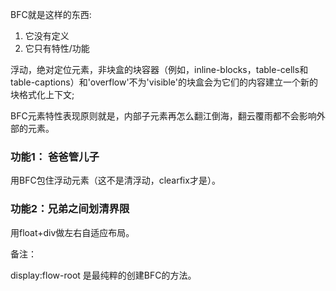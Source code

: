 BFC就是这样的东西:

1. 它没有定义
2. 它只有特性/功能

浮动，绝对定位元素，非块盒的块容器（例如，inline-blocks，table-cells和table-captions）和'overflow'不为'visible'的块盒会为它们的内容建立一个新的块格式化上下文;

BFC元素特性表现原则就是，内部子元素再怎么翻江倒海，翻云覆雨都不会影响外部的元素。

### 功能1： 爸爸管儿子

用BFC包住浮动元素（这不是清浮动，clearfix才是）。

### 功能2：兄弟之间划清界限

用float+div做左右自适应布局。


备注：

display:flow-root 是最纯粹的创建BFC的方法。